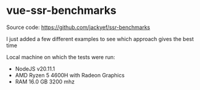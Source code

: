 # vue-ssr-benchmarks

Source code: https://github.com/jackyef/ssr-benchmarks

I just added a few different examples to see which approach gives the best time

Local machine on which the tests were run:
- NodeJS v20.11.1
- AMD Ryzen 5 4600H with Radeon Graphics
- RAM 16.0 GB 3200 mhz
